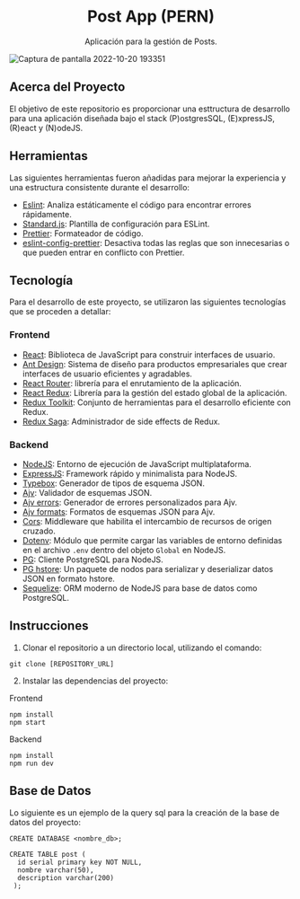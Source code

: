 <h1 align="center">Post App (PERN)</h1>
<p align="center">Aplicación para la gestión de Posts.</p>

![Captura de pantalla 2022-10-20 193351](https://user-images.githubusercontent.com/79425171/197073960-27a3798d-6a2a-47a4-993a-b8a323ac7051.png)

<h2>Acerca del Proyecto</h2>
El objetivo de este repositorio es proporcionar una esttructura de desarrollo para una aplicación diseñada bajo el stack (P)ostgresSQL, (E)xpressJS, (R)eact y (N)odeJS.

<h2>Herramientas</h2>
Las siguientes herramientas fueron añadidas para mejorar la experiencia y una estructura consistente durante el desarrollo:

- [Eslint](https://eslint.org/): Analiza estáticamente el código para encontrar errores rápidamente.
- [Standard.js](https://standardjs.com/): Plantilla de configuración para ESLint.
- [Prettier](https://prettier.io/): Formateador de código.
- [eslint-config-prettier](https://github.com/prettier/eslint-config-prettier): Desactiva todas las reglas que son innecesarias o que pueden entrar en conflicto con Prettier.

<h2>Tecnología</h2>
Para el desarrollo de este proyecto, se utilizaron las siguientes tecnologías que se proceden a detallar:

### Frontend
- [React](https://es.reactjs.org/): Biblioteca de JavaScript para construir interfaces de usuario.
- [Ant Design](https://ant.design/): Sistema de diseño para productos empresariales que crear interfaces de usuario eficientes y agradables.
- [React Router](https://reactrouter.com/en/main): librería para el enrutamiento de la aplicación.
- [React Redux](https://react-redux.js.org/): Librería para la gestión del estado global de la aplicación.
- [Redux Toolkit](https://redux-toolkit.js.org/): Conjunto de herramientas para el desarrollo eficiente con Redux.
- [Redux Saga](https://redux-saga.js.org/): Administrador de side effects de Redux.

### Backend
- [NodeJS](https://nodejs.org/en/): Entorno de ejecución de JavaScript multiplataforma.
- [ExpressJS](https://expressjs.com/): Framework rápido y minimalista para NodeJS.
- [Typebox](https://www.npmjs.com/package/@sinclair/typebox): Generador de tipos de esquema JSON.
- [Ajv](https://ajv.js.org/): Validador de esquemas JSON.
- [Ajv errors](https://www.npmjs.com/package/ajv-errors): Generador de errores personalizados para Ajv.
- [Ajv formats](https://www.npmjs.com/package/ajv-formats): Formatos de esquemas JSON para Ajv.
- [Cors](https://expressjs.com/en/resources/middleware/cors.html): Middleware que habilita el intercambio de recursos de origen cruzado.
- [Dotenv](https://www.npmjs.com/package/dotenv): Módulo que permite cargar las variables de entorno definidas en el archivo `.env` dentro del objeto `Global` en NodeJS.
- [PG](https://www.npmjs.com/package/pg): Cliente PostgreSQL para NodeJS.
- [PG hstore](https://www.npmjs.com/package/pg-hstore): Un paquete de nodos para serializar y deserializar datos JSON en formato hstore.
- [Sequelize](https://sequelize.org/): ORM moderno de NodeJS para base de datos como PostgreSQL.

<h2>Instrucciones</h2>

1. Clonar el repositorio a un directorio local, utilizando el comando:

```
git clone [REPOSITORY_URL]
```

2. Instalar las dependencias del proyecto:

Frontend
```
npm install
npm start
```

Backend
```
npm install
npm run dev
```

<h2>Base de Datos</h2>

Lo siguiente es un ejemplo de la query sql para la creación de la base de datos del proyecto:

```
CREATE DATABASE <nombre_db>;

CREATE TABLE post (
  id serial primary key NOT NULL,
  nombre varchar(50),
  description varchar(200)
 );
```
